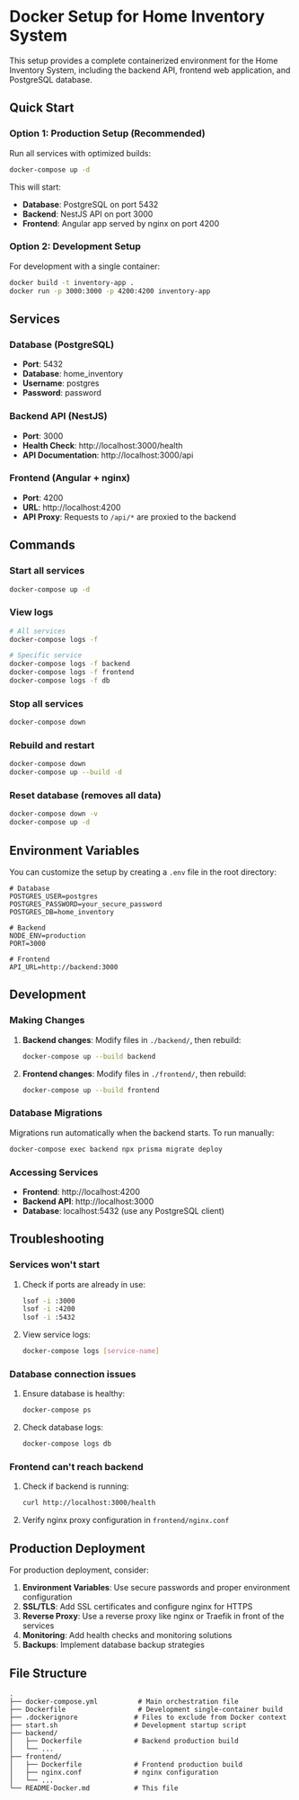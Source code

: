 # Docker Setup for Home Inventory System

This setup provides a complete containerized environment for the Home Inventory System, including the backend API, frontend web application, and PostgreSQL database.

## Quick Start

### Option 1: Production Setup (Recommended)

Run all services with optimized builds:

```bash
docker-compose up -d
```

This will start:

- **Database**: PostgreSQL on port 5432
- **Backend**: NestJS API on port 3000
- **Frontend**: Angular app served by nginx on port 4200

### Option 2: Development Setup

For development with a single container:

```bash
docker build -t inventory-app .
docker run -p 3000:3000 -p 4200:4200 inventory-app
```

## Services

### Database (PostgreSQL)

- **Port**: 5432
- **Database**: home_inventory
- **Username**: postgres
- **Password**: password

### Backend API (NestJS)

- **Port**: 3000
- **Health Check**: http://localhost:3000/health
- **API Documentation**: http://localhost:3000/api

### Frontend (Angular + nginx)

- **Port**: 4200
- **URL**: http://localhost:4200
- **API Proxy**: Requests to `/api/*` are proxied to the backend

## Commands

### Start all services

```bash
docker-compose up -d
```

### View logs

```bash
# All services
docker-compose logs -f

# Specific service
docker-compose logs -f backend
docker-compose logs -f frontend
docker-compose logs -f db
```

### Stop all services

```bash
docker-compose down
```

### Rebuild and restart

```bash
docker-compose down
docker-compose up --build -d
```

### Reset database (removes all data)

```bash
docker-compose down -v
docker-compose up -d
```

## Environment Variables

You can customize the setup by creating a `.env` file in the root directory:

```env
# Database
POSTGRES_USER=postgres
POSTGRES_PASSWORD=your_secure_password
POSTGRES_DB=home_inventory

# Backend
NODE_ENV=production
PORT=3000

# Frontend
API_URL=http://backend:3000
```

## Development

### Making Changes

1. **Backend changes**: Modify files in `./backend/`, then rebuild:

   ```bash
   docker-compose up --build backend
   ```

2. **Frontend changes**: Modify files in `./frontend/`, then rebuild:
   ```bash
   docker-compose up --build frontend
   ```

### Database Migrations

Migrations run automatically when the backend starts. To run manually:

```bash
docker-compose exec backend npx prisma migrate deploy
```

### Accessing Services

- **Frontend**: http://localhost:4200
- **Backend API**: http://localhost:3000
- **Database**: localhost:5432 (use any PostgreSQL client)

## Troubleshooting

### Services won't start

1. Check if ports are already in use:

   ```bash
   lsof -i :3000
   lsof -i :4200
   lsof -i :5432
   ```

2. View service logs:
   ```bash
   docker-compose logs [service-name]
   ```

### Database connection issues

1. Ensure database is healthy:

   ```bash
   docker-compose ps
   ```

2. Check database logs:
   ```bash
   docker-compose logs db
   ```

### Frontend can't reach backend

1. Check if backend is running:

   ```bash
   curl http://localhost:3000/health
   ```

2. Verify nginx proxy configuration in `frontend/nginx.conf`

## Production Deployment

For production deployment, consider:

1. **Environment Variables**: Use secure passwords and proper environment configuration
2. **SSL/TLS**: Add SSL certificates and configure nginx for HTTPS
3. **Reverse Proxy**: Use a reverse proxy like nginx or Traefik in front of the services
4. **Monitoring**: Add health checks and monitoring solutions
5. **Backups**: Implement database backup strategies

## File Structure

```
.
├── docker-compose.yml          # Main orchestration file
├── Dockerfile                  # Development single-container build
├── .dockerignore              # Files to exclude from Docker context
├── start.sh                   # Development startup script
├── backend/
│   ├── Dockerfile             # Backend production build
│   └── ...
├── frontend/
│   ├── Dockerfile             # Frontend production build
│   ├── nginx.conf             # nginx configuration
│   └── ...
└── README-Docker.md           # This file
```
